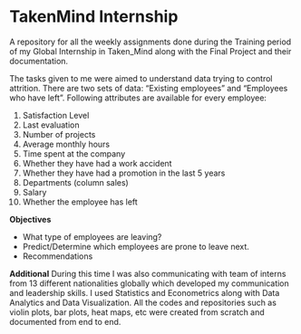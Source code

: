 # TakenMind Internship
A repository for all the weekly assignments done during the Training period of my Global Internship in Taken_Mind along with the Final Project and their documentation.

The tasks given to me were aimed to understand data trying to control attrition. There are two sets of data: “Existing employees” and “Employees who have left”.  Following attributes are available for every employee:
1. Satisfaction Level
2. Last evaluation
3. Number of projects
4. Average monthly hours
5. Time spent at the company
6. Whether they have had a work accident
7. Whether they have had a promotion in the last 5 years
8. Departments (column sales)
9. Salary
10. Whether the employee has left

**Objectives**
- What type of employees are leaving?
- Predict/Determine which employees are prone to leave next.
- Recommendations

**Additional**
During this time I was also communicating with team of interns from 13 different nationalities globally which developed my communication and leadership skills.
I used Statistics and Econometrics along with Data Analytics and Data Visualization. 
All the codes and repositories such as violin plots, bar plots, heat maps, etc were created from scratch and documented from end to end.
